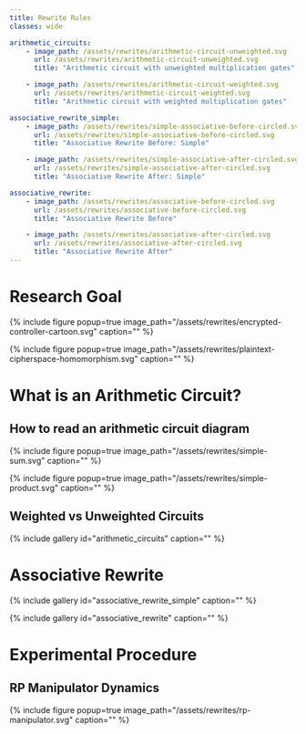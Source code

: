 ```yaml
---
title: Rewrite Rules
classes: wide

arithmetic_circuits:
    - image_path: /assets/rewrites/arithmetic-circuit-unweighted.svg
      url: /assets/rewrites/arithmetic-circuit-unweighted.svg
      title: "Arithmetic circuit with unweighted multiplication gates"

    - image_path: /assets/rewrites/arithmetic-circuit-weighted.svg
      url: /assets/rewrites/arithmetic-circuit-weighted.svg
      title: "Arithmetic circuit with weighted multiplication gates"

associative_rewrite_simple:
    - image_path: /assets/rewrites/simple-associative-before-circled.svg
      url: /assets/rewrites/simple-associative-before-circled.svg
      title: "Associative Rewrite Before: Simple"

    - image_path: /assets/rewrites/simple-associative-after-circled.svg
      url: /assets/rewrites/simple-associative-after-circled.svg
      title: "Associative Rewrite After: Simple"

associative_rewrite:
    - image_path: /assets/rewrites/associative-before-circled.svg
      url: /assets/rewrites/associative-before-circled.svg
      title: "Associative Rewrite Before"

    - image_path: /assets/rewrites/associative-after-circled.svg
      url: /assets/rewrites/associative-after-circled.svg
      title: "Associative Rewrite After"
---
```

# Research Goal

{% include figure 
    popup=true 
    image_path="/assets/rewrites/encrypted-controller-cartoon.svg"
    caption="" %}

{% include figure 
    popup=true 
    image_path="/assets/rewrites/plaintext-cipherspace-homomorphism.svg"
    caption="" %}


# What is an Arithmetic Circuit?

## How to read an arithmetic circuit diagram
{% include figure 
    popup=true 
    image_path="/assets/rewrites/simple-sum.svg"
    caption="" %}

{% include figure 
    popup=true 
    image_path="/assets/rewrites/simple-product.svg"
    caption="" %}

## Weighted vs Unweighted Circuits
{% include gallery 
    id="arithmetic_circuits"
    caption="" %}

# Associative Rewrite
{% include gallery 
    id="associative_rewrite_simple"
    caption="" %}

{% include gallery 
    id="associative_rewrite"
    caption="" %}

# Experimental Procedure

## RP Manipulator Dynamics
{% include figure 
    popup=true 
    image_path="/assets/rewrites/rp-manipulator.svg"
    caption="" %}